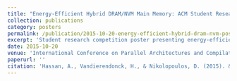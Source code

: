 ```yaml
---
title: "Energy-Efficient Hybrid DRAM/NVM Main Memory: ACM Student Research Competition"
collection: publications
category: posters
permalink: /publication/2015-10-20-energy-efficient-hybrid-dram-nvm-poster
excerpt: 'Student research competition poster presenting energy-efficient hybrid DRAM/NVM main memory architectures for improved performance and reduced power consumption in memory systems.'
date: 2015-10-20
venue: 'International Conference on Parallel Architectures and Compilation Techniques (PACT) - ACM Student Research Competition'
paperurl: ''
citation: 'Hassan, A., Vandierendonck, H., & Nikolopoulos, D. (2015). &quot;Energy-Efficient Hybrid DRAM/NVM Main Memory: ACM Student Research Competition.&quot; In <i>24th International Conference on Parallel Architectures and Compilation Techniques (PACT)</i>, 492-493.'
---
```

